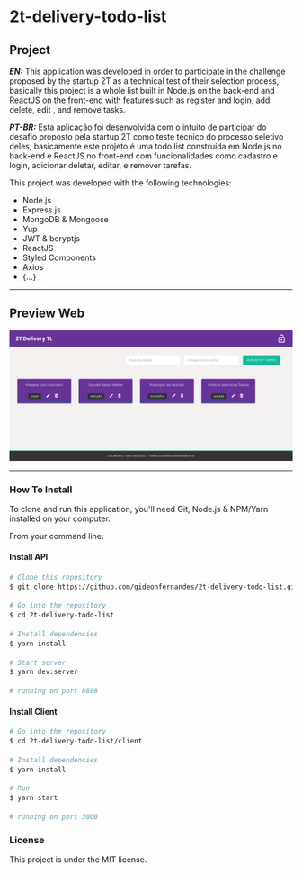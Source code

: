 # 2t-delivery-todo-list

## Project

***EN:*** This application was developed in order to participate in the challenge proposed by the startup 2T as a technical test of their selection process, basically this project is a whole list built in Node.js on the back-end and ReactJS on the front-end with features such as register and login, add delete, edit , and remove tasks.

***PT-BR:*** Esta aplicação foi desenvolvida com o intuito de participar do desafio proposto pela startup 2T como teste técnico do processo seletivo deles, basicamente este projeto é uma todo list construída em Node.js no back-end e ReactJS no front-end com funcionalidades como cadastro e login, adicionar deletar, editar, e remover tarefas.

This project was developed with the following technologies:

- Node.js
- Express.js
- MongoDB & Mongoose
- Yup
- JWT & bcryptjs
- ReactJS
- Styled Components
- Axios
- {...}
***

## Preview Web
![preview-web](preview.png)
***

### How To Install

To clone and run this application, you'll need Git, Node.js & NPM/Yarn installed on your computer.

From your command line:

#### Install API

```bash
# Clone this repository
$ git clone https://github.com/gideonfernandes/2t-delivery-todo-list.git

# Go into the repository
$ cd 2t-delivery-todo-list

# Install dependencies
$ yarn install

# Start server
$ yarn dev:server

# running on port 8888
```

#### Install Client

```bash
# Go into the repository
$ cd 2t-delivery-todo-list/client

# Install dependencies
$ yarn install

# Run
$ yarn start

# running on port 3000
```

### License

This project is under the MIT license.
